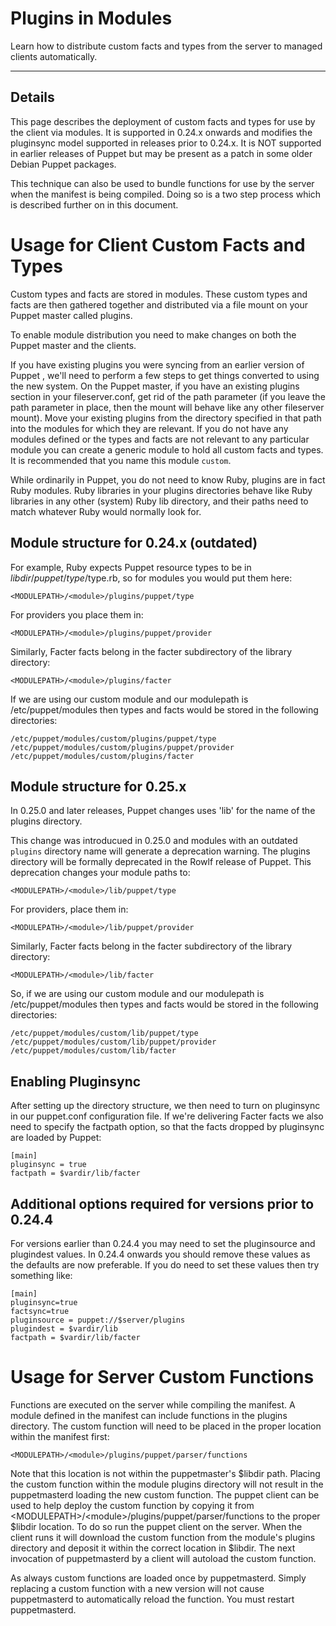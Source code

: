 Plugins in Modules
==================

Learn how to distribute custom facts and types from the server
to managed clients automatically.

* * *

Details
-------

This page describes the deployment of custom facts and types for
use by the client via modules. It is supported in 0.24.x onwards
and modifies the pluginsync model supported in releases prior to
0.24.x. It is NOT supported in earlier releases of Puppet but may
be present as a patch in some older Debian Puppet packages.

This technique can also be used to bundle functions for use by the
server when the manifest is being compiled. Doing so is a two step
process which is described further on in this document.

# Usage for Client Custom Facts and Types

Custom types and facts are stored in modules. These custom types and facts are
then gathered together and distributed via a file mount on your
Puppet master called plugins.

To enable module distribution you need to make changes on both the
Puppet master and the clients.

If you have existing plugins you were syncing from an earlier version of Puppet
, we'll need to perform a few steps to get
things converted to using the new system.  On the Puppet master, 
if you have an existing plugins section in
your fileserver.conf, get rid of the path parameter (if you leave
the path parameter in place, then the mount will behave like any
other fileserver mount). Move your existing plugins from the
directory specified in that path into the modules for which they
are relevant. If you do not have any modules defined or the types
and facts are not relevant to any particular module you can create
a generic module to hold all custom facts and types. It is
recommended that you name this module `custom`.

While ordinarily in Puppet, you do not need to know Ruby, plugins are
in fact Ruby modules.  Ruby libraries in your plugins directories behave like Ruby
libraries in any other (system) Ruby lib directory, and their paths need to
match whatever Ruby would normally look for.

## Module structure for 0.24.x (outdated)

For example, Ruby expects Puppet resource types to be in
$libdir/puppet/type/$type.rb, so for modules you would put them
here:

    <MODULEPATH>/<module>/plugins/puppet/type

For providers you place them in:

    <MODULEPATH>/<module>/plugins/puppet/provider

Similarly, Facter facts belong in the facter subdirectory of the
library directory:

    <MODULEPATH>/<module>/plugins/facter

If we are using our custom module and our modulepath is
/etc/puppet/modules then types and facts would be stored in the
following directories:

    /etc/puppet/modules/custom/plugins/puppet/type
    /etc/puppet/modules/custom/plugins/puppet/provider
    /etc/puppet/modules/custom/plugins/facter

## Module structure for 0.25.x

In 0.25.0 and later releases, Puppet changes uses 'lib' for the
name of the plugins directory.

This change was introducued in 0.25.0 and modules with an outdated
`plugins` directory name will generate a deprecation warning. The plugins
directory will be formally deprecated in the Rowlf release of
Puppet. This deprecation changes your module paths to:

    <MODULEPATH>/<module>/lib/puppet/type

For providers, place them in:

    <MODULEPATH>/<module>/lib/puppet/provider

Similarly, Facter facts belong in the facter subdirectory of the
library directory:

    <MODULEPATH>/<module>/lib/facter

So, if we are using our custom module and our modulepath is
/etc/puppet/modules then types and facts would be stored in the
following directories:

    /etc/puppet/modules/custom/lib/puppet/type
    /etc/puppet/modules/custom/lib/puppet/provider
    /etc/puppet/modules/custom/lib/facter

## Enabling Pluginsync

After setting up the directory structure, we then need to turn on pluginsync in our puppet.conf configuration file. If we're delivering Facter facts we also need to specify the
factpath option, so that the facts dropped by pluginsync are loaded
by Puppet:

    [main]
    pluginsync = true
    factpath = $vardir/lib/facter

## Additional options required for versions prior to 0.24.4

For versions earlier than 0.24.4 you may need to set the
pluginsource and plugindest values. In 0.24.4 onwards you should
remove these values as the defaults are now preferable. If you do
need to set these values then try something like:

    [main]
    pluginsync=true
    factsync=true
    pluginsource = puppet://$server/plugins
    plugindest = $vardir/lib
    factpath = $vardir/lib/facter

# Usage for Server Custom Functions

Functions are executed on the server while compiling the manifest.
A module defined in the manifest can include functions in the
plugins directory. The custom function will need to be placed in
the proper location within the manifest first:

    <MODULEPATH>/<module>/plugins/puppet/parser/functions

Note that this location is not within the puppetmaster's $libdir
path. Placing the custom function within the module plugins
directory will not result in the puppetmasterd loading the new
custom function. The puppet client can be used to help deploy the
custom function by copying it from
\<MODULEPATH>/\<module>/plugins/puppet/parser/functions to the
proper $libdir location. To do so run the puppet client on the
server. When the client runs it will download the custom function
from the module's plugins directory and deposit it within the
correct location in $libdir. The next invocation of puppetmasterd
by a client will autoload the custom function.

As always custom functions are loaded once by puppetmasterd. Simply
replacing a custom function with a new version will not cause
puppetmasterd to automatically reload the function. You must
restart puppetmasterd.

